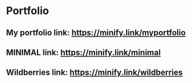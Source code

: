 # Portfolio
## My portfolio link: https://minify.link/myportfolio
## MINIMAL link: https://minify.link/minimal
## Wildberries link: https://minify.link/wildberries